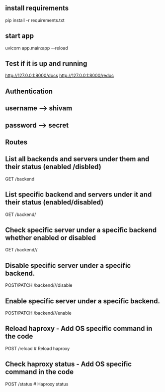 
## install requirements
pip install -r requirements.txt

## start app
uvicorn app.main:app --reload

## Test if it is up and running
http://127.0.0.1:8000/docs
http://127.0.0.1:8000/redoc


## Authentication
## username  -->  shivam
## password  -->  secret


## Routes

## List all backends and servers under them and their status (enabled /disbled)
GET /backend 
## List specific backend and servers under it and their status (enabled/disabled)
GET /backend/<backend> 
## Check specific server under a specific backend whether enabled or disabled 
GET /backend/<backend>/<server> 
## Disable specific server under a specific backend.
POST/PATCH /backend/<backend>/<server>/disable
## Enable specific server under a specific backend.
POST/PATCH /backend/<backend>/<server>/enable

## Reload haproxy - Add OS specific command in the code
POST /reload # Reload haproxy
## Check haproxy status - Add OS specific command in the code
POST /status # Haproxy status


